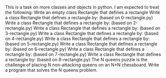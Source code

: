 This is a task on more classes and objects in python.
I am expected to treat the following:
Write an empty class Rectangle that defines a rectangle
Write a class Rectangle that defines a rectangle by: (based on 0-rectangle.py)
Write a class Rectangle that defines a rectangle by: (based on 2-rectangle.py)
Write a class Rectangle that defines a rectangle by: (based on 3-rectangle.py)
Write a class Rectangle that defines a rectangle by: (based on 4-rectangle.py)
Write a class Rectangle that defines a rectangle by: (based on 5-rectangle.py)
Write a class Rectangle that defines a rectangle by: (based on 6-rectangle.py)
Write a class Rectangle that defines a rectangle by: (based on 7-rectangle.py)
Write a class Rectangle that defines a rectangle by: (based on 8-rectangle.py)
The N queens puzzle is the challenge of placing N non-attacking queens on an N×N chessboard. Write a program that solves the N queens problem.

